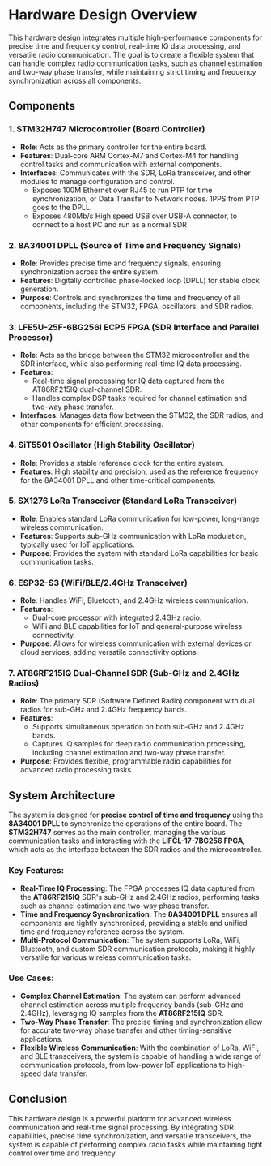 # Hardware Design Overview

This hardware design integrates multiple high-performance components for precise time and frequency control, real-time IQ data processing, and versatile radio communication. The goal is to create a flexible system that can handle complex radio communication tasks, such as channel estimation and two-way phase transfer, while maintaining strict timing and frequency synchronization across all components.

## Components

### 1. STM32H747 Microcontroller (Board Controller)
- **Role**: Acts as the primary controller for the entire board. 
- **Features**: Dual-core ARM Cortex-M7 and Cortex-M4 for handling control tasks and communication with external components.
- **Interfaces**: Communicates with the SDR, LoRa transceiver, and other modules to manage configuration and control.
  - Exposes 100M Ethernet over RJ45 to run PTP for time synchronization, or Data Transfer to Network nodes. 1PPS from PTP goes to the DPLL.
  - Exposes 480Mb/s High speed USB over USB-A connector, to connect to a host PC and run as a normal SDR 

### 2. 8A34001 DPLL (Source of Time and Frequency Signals)
- **Role**: Provides precise time and frequency signals, ensuring synchronization across the entire system.
- **Features**: Digitally controlled phase-locked loop (DPLL) for stable clock generation.
- **Purpose**: Controls and synchronizes the time and frequency of all components, including the STM32, FPGA, oscillators, and SDR radios.

### 3. LFE5U-25F-6BG256I ECP5 FPGA (SDR Interface and Parallel Processor)
- **Role**: Acts as the bridge between the STM32 microcontroller and the SDR interface, while also performing real-time IQ data processing.
- **Features**:
  - Real-time signal processing for IQ data captured from the AT86RF215IQ dual-channel SDR.
  - Handles complex DSP tasks required for channel estimation and two-way phase transfer.
- **Interfaces**: Manages data flow between the STM32, the SDR radios, and other components for efficient processing.

### 4. SiT5501 Oscillator (High Stability Oscillator)
- **Role**: Provides a stable reference clock for the entire system.
- **Features**: High stability and precision, used as the reference frequency for the 8A34001 DPLL and other time-critical components.

### 5. SX1276 LoRa Transceiver (Standard LoRa Transceiver)
- **Role**: Enables standard LoRa communication for low-power, long-range wireless communication.
- **Features**: Supports sub-GHz communication with LoRa modulation, typically used for IoT applications.
- **Purpose**: Provides the system with standard LoRa capabilities for basic communication tasks.

### 6. ESP32-S3 (WiFi/BLE/2.4GHz Transceiver)
- **Role**: Handles WiFi, Bluetooth, and 2.4GHz wireless communication.
- **Features**:
  - Dual-core processor with integrated 2.4GHz radio.
  - WiFi and BLE capabilities for IoT and general-purpose wireless connectivity.
- **Purpose**: Allows for wireless communication with external devices or cloud services, adding versatile connectivity options.

### 7. AT86RF215IQ Dual-Channel SDR (Sub-GHz and 2.4GHz Radios)
- **Role**: The primary SDR (Software Defined Radio) component with dual radios for sub-GHz and 2.4GHz frequency bands.
- **Features**:
  - Supports simultaneous operation on both sub-GHz and 2.4GHz bands.
  - Captures IQ samples for deep radio communication processing, including channel estimation and two-way phase transfer.
- **Purpose**: Provides flexible, programmable radio capabilities for advanced radio processing tasks.

## System Architecture

The system is designed for **precise control of time and frequency** using the **8A34001 DPLL** to synchronize the operations of the entire board. The **STM32H747** serves as the main controller, managing the various communication tasks and interacting with the **LIFCL-17-7BG256 FPGA**, which acts as the interface between the SDR radios and the microcontroller.

### Key Features:
- **Real-Time IQ Processing**: The FPGA processes IQ data captured from the **AT86RF215IQ** SDR's sub-GHz and 2.4GHz radios, performing tasks such as channel estimation and two-way phase transfer.
- **Time and Frequency Synchronization**: The **8A34001 DPLL** ensures all components are tightly synchronized, providing a stable and unified time and frequency reference across the system.
- **Multi-Protocol Communication**: The system supports LoRa, WiFi, Bluetooth, and custom SDR communication protocols, making it highly versatile for various wireless communication tasks.

### Use Cases:
- **Complex Channel Estimation**: The system can perform advanced channel estimation across multiple frequency bands (sub-GHz and 2.4GHz), leveraging IQ samples from the **AT86RF215IQ** SDR.
- **Two-Way Phase Transfer**: The precise timing and synchronization allow for accurate two-way phase transfer and other timing-sensitive applications.
- **Flexible Wireless Communication**: With the combination of LoRa, WiFi, and BLE transceivers, the system is capable of handling a wide range of communication protocols, from low-power IoT applications to high-speed data transfer.

## Conclusion

This hardware design is a powerful platform for advanced wireless communication and real-time signal processing. By integrating SDR capabilities, precise time synchronization, and versatile transceivers, the system is capable of performing complex radio tasks while maintaining tight control over time and frequency.
